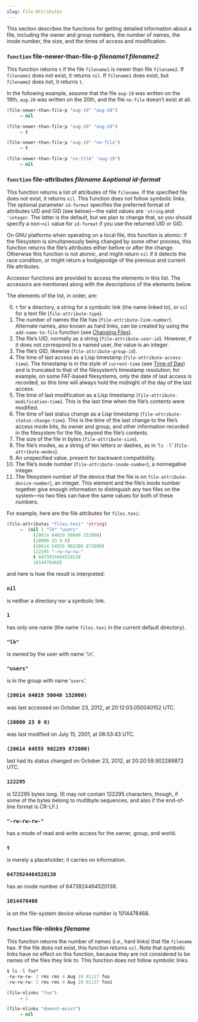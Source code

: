 ```yaml
---
slug: File-Attributes
---
```


This section describes the functions for getting detailed information about a file, including the owner and group numbers, the number of names, the inode number, the size, and the times of access and modification.

### <span className="tag function">`function`</span> **file-newer-than-file-p** *filename1 filename2*

This function returns `t` if the file `filename1` is newer than file `filename2`. If `filename1` does not exist, it returns `nil`. If `filename1` does exist, but `filename2` does not, it returns `t`.

In the following example, assume that the file `aug-19` was written on the 19th, `aug-20` was written on the 20th, and the file `no-file` doesn’t exist at all.

```lisp
(file-newer-than-file-p "aug-19" "aug-20")
     ⇒ nil
```

```lisp
(file-newer-than-file-p "aug-20" "aug-19")
     ⇒ t
```

```lisp
(file-newer-than-file-p "aug-19" "no-file")
     ⇒ t
```

```lisp
(file-newer-than-file-p "no-file" "aug-19")
     ⇒ nil
```

### <span className="tag function">`function`</span> **file-attributes** *filename \&optional id-format*

This function returns a list of attributes of file `filename`. If the specified file does not exist, it returns `nil`. This function does not follow symbolic links. The optional parameter `id-format` specifies the preferred format of attributes UID and GID (see below)—the valid values are `'string` and `'integer`. The latter is the default, but we plan to change that, so you should specify a non-`nil` value for `id-format` if you use the returned UID or GID.

On GNU platforms when operating on a local file, this function is atomic: if the filesystem is simultaneously being changed by some other process, this function returns the file’s attributes either before or after the change. Otherwise this function is not atomic, and might return `nil` if it detects the race condition, or might return a hodgepodge of the previous and current file attributes.

Accessor functions are provided to access the elements in this list. The accessors are mentioned along with the descriptions of the elements below.

The elements of the list, in order, are:

0.  `t` for a directory, a string for a symbolic link (the name linked to), or `nil` for a text file (`file-attribute-type`).
1.  The number of names the file has (`file-attribute-link-number`). Alternate names, also known as hard links, can be created by using the `add-name-to-file` function (see [Changing Files](/docs/elisp/Changing-Files)).
2.  The file’s UID, normally as a string (`file-attribute-user-id`). However, if it does not correspond to a named user, the value is an integer.
3.  The file’s GID, likewise (`file-attribute-group-id`).
4.  The time of last access as a Lisp timestamp (`file-attribute-access-time`). The timestamp is in the style of `current-time` (see [Time of Day](/docs/elisp/Time-of-Day)) and is truncated to that of the filesystem’s timestamp resolution; for example, on some FAT-based filesystems, only the date of last access is recorded, so this time will always hold the midnight of the day of the last access.
5.  The time of last modification as a Lisp timestamp (`file-attribute-modification-time`). This is the last time when the file’s contents were modified.
6.  The time of last status change as a Lisp timestamp (`file-attribute-status-change-time`). This is the time of the last change to the file’s access mode bits, its owner and group, and other information recorded in the filesystem for the file, beyond the file’s contents.
7.  The size of the file in bytes (`file-attribute-size`).
8.  The file’s modes, as a string of ten letters or dashes, as in ‘`ls -l`’ (`file-attribute-modes`).
9.  An unspecified value, present for backward compatibility.
10. The file’s inode number (`file-attribute-inode-number`), a nonnegative integer.
11. The filesystem number of the device that the file is on `file-attribute-device-number`), an integer. This element and the file’s inode number together give enough information to distinguish any two files on the system—no two files can have the same values for both of these numbers.

For example, here are the file attributes for `files.texi`:

```lisp
(file-attributes "files.texi" 'string)
     ⇒  (nil 1 "lh" "users"
          (20614 64019 50040 152000)
          (20000 23 0 0)
          (20614 64555 902289 872000)
          122295 "-rw-rw-rw-"
          t 6473924464520138
          1014478468)
```

and here is how the result is interpreted:

### `nil`

is neither a directory nor a symbolic link.

### `1`

has only one name (the name `files.texi` in the current default directory).

### `"lh"`

is owned by the user with name ‘`lh`’.

### `"users"`

is in the group with name ‘`users`’.

### `(20614 64019 50040 152000)`

was last accessed on October 23, 2012, at 20:12:03.050040152 UTC.

### `(20000 23 0 0)`

was last modified on July 15, 2001, at 08:53:43 UTC.

### `(20614 64555 902289 872000)`

last had its status changed on October 23, 2012, at 20:20:59.902289872 UTC.

### `122295`

is 122295 bytes long. (It may not contain 122295 characters, though, if some of the bytes belong to multibyte sequences, and also if the end-of-line format is CR-LF.)

### `"-rw-rw-rw-"`

has a mode of read and write access for the owner, group, and world.

### `t`

is merely a placeholder; it carries no information.

### `6473924464520138`

has an inode number of 6473924464520138.

### `1014478468`

is on the file-system device whose number is 1014478468.

### <span className="tag function">`function`</span> **file-nlinks** *filename*

This function returns the number of names (i.e., hard links) that file `filename` has. If the file does not exist, this function returns `nil`. Note that symbolic links have no effect on this function, because they are not considered to be names of the files they link to. This function does not follow symbolic links.

```lisp
$ ls -l foo*
-rw-rw-rw- 2 rms rms 4 Aug 19 01:27 foo
-rw-rw-rw- 2 rms rms 4 Aug 19 01:27 foo1
```



```lisp
(file-nlinks "foo")
     ⇒ 2
```

```lisp
(file-nlinks "doesnt-exist")
     ⇒ nil
```
